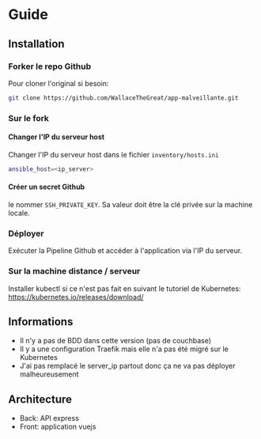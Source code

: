 # Guide

## Installation

### Forker le repo Github

Pour cloner l'original si besoin:
```bash
git clone https://github.com/WallaceTheGreat/app-malveillante.git
```
### Sur le fork

#### Changer l'IP du serveur host

Changer l'IP du serveur host dans le fichier `inventory/hosts.ini`
```bash
ansible_host=<ip_server>
```

#### Créer un secret Github

le nommer `SSH_PRIVATE_KEY`. Sa valeur doit être la clé privée sur la machine locale.

### Déployer

Exécuter la Pipeline Github et accéder à l'application via l'IP du serveur.

### Sur la machine distance / serveur

Installer kubectl si ce n'est pas fait en suivant le tutoriel de Kubernetes:
https://kubernetes.io/releases/download/

## Informations

- Il n'y a pas de BDD dans cette version (pas de couchbase)
- Il y a une configuration Traefik mais elle n'a pas été migré sur le Kubernetes
- J'ai pas remplacé le server_ip partout donc ça ne va pas déployer malheureusement

## Architecture

- Back: API express
- Front: application vuejs